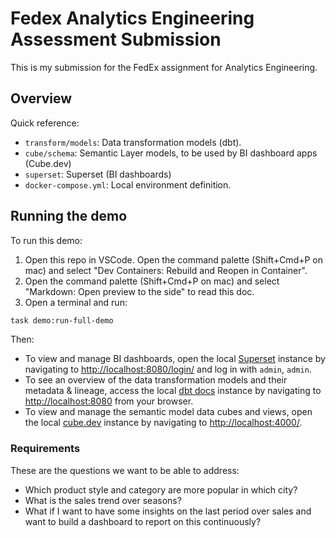 # Fedex Analytics Engineering Assessment Submission

This is my submission for the FedEx assignment for Analytics Engineering.

## Overview

Quick reference:

- `transform/models`: Data transformation models (dbt).
- `cube/schema`: Semantic Layer models, to be used by BI dashboard apps (Cube.dev)
- `superset`: Superset (BI dashboards)
- `docker-compose.yml`: Local environment definition.

## Running the demo

To run this demo:

1. Open this repo in VSCode. Open the command palette (Shift+Cmd+P on mac) and select "Dev Containers: Rebuild and Reopen in Container".
2. Open the command palette (Shift+Cmd+P on mac) and select "Markdown: Open preview to the side" to read this doc.
3. Open a terminal and run:

```sh
task demo:run-full-demo
```

Then:

- To view and manage BI dashboards, open the local [Superset](https://superset.apache.org/) instance by navigating to [http://localhost:8080/login/](http://localhost:8080/login/) and log in with `admin`, `admin`.
- To see an overview of the data transformation models and their metadata & lineage, access the local [dbt docs](https://docs.getdbt.com/docs/collaborate/documentation) instance by navigating to [http://localhost:8080](http://localhost:8080) from your browser.
- To view and manage the semantic model data cubes and views, open the local [cube.dev](https://cube.dev/) instance by navigating to [http://localhost:4000/](http://localhost:4000/).

### Requirements

These are the questions we want to be able to address:

- Which product style and category are more popular in which city?
- What is the sales trend over seasons?
- What if I want to have some insights on the last period over sales and want to build a dashboard to report on this continuously?
